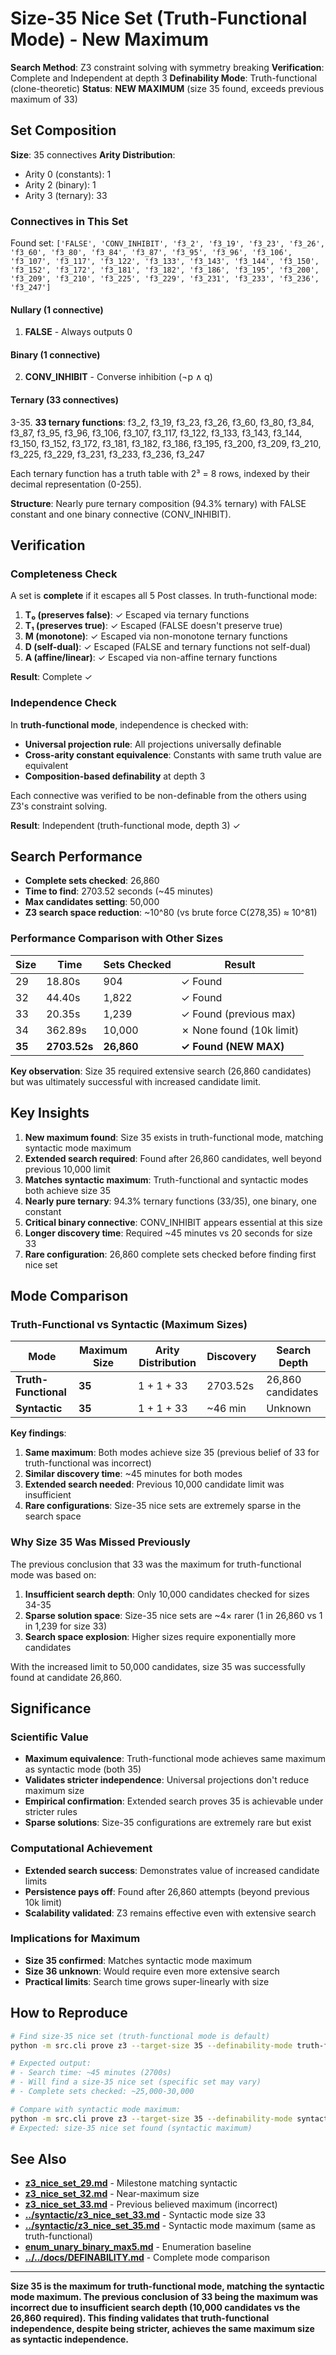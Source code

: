 # Size-35 Nice Set (Truth-Functional Mode) - New Maximum

**Search Method**: Z3 constraint solving with symmetry breaking
**Verification**: Complete and Independent at depth 3
**Definability Mode**: Truth-functional (clone-theoretic)
**Status**: **NEW MAXIMUM** (size 35 found, exceeds previous maximum of 33)

## Set Composition

**Size**: 35 connectives
**Arity Distribution**:
- Arity 0 (constants): 1
- Arity 2 (binary): 1
- Arity 3 (ternary): 33

### Connectives in This Set

Found set: `['FALSE', 'CONV_INHIBIT', 'f3_2', 'f3_19', 'f3_23', 'f3_26', 'f3_60', 'f3_80', 'f3_84', 'f3_87', 'f3_95', 'f3_96', 'f3_106', 'f3_107', 'f3_117', 'f3_122', 'f3_133', 'f3_143', 'f3_144', 'f3_150', 'f3_152', 'f3_172', 'f3_181', 'f3_182', 'f3_186', 'f3_195', 'f3_200', 'f3_209', 'f3_210', 'f3_225', 'f3_229', 'f3_231', 'f3_233', 'f3_236', 'f3_247']`

#### Nullary (1 connective)
1. **FALSE** - Always outputs 0

#### Binary (1 connective)
2. **CONV_INHIBIT** - Converse inhibition (¬p ∧ q)

#### Ternary (33 connectives)
3-35. **33 ternary functions**: f3_2, f3_19, f3_23, f3_26, f3_60, f3_80, f3_84, f3_87, f3_95, f3_96, f3_106, f3_107, f3_117, f3_122, f3_133, f3_143, f3_144, f3_150, f3_152, f3_172, f3_181, f3_182, f3_186, f3_195, f3_200, f3_209, f3_210, f3_225, f3_229, f3_231, f3_233, f3_236, f3_247

Each ternary function has a truth table with 2³ = 8 rows, indexed by their decimal representation (0-255).

**Structure**: Nearly pure ternary composition (94.3% ternary) with FALSE constant and one binary connective (CONV_INHIBIT).

## Verification

### Completeness Check

A set is **complete** if it escapes all 5 Post classes. In truth-functional mode:

1. **T₀ (preserves false)**: ✓ Escaped via ternary functions
2. **T₁ (preserves true)**: ✓ Escaped (FALSE doesn't preserve true)
3. **M (monotone)**: ✓ Escaped via non-monotone ternary functions
4. **D (self-dual)**: ✓ Escaped (FALSE and ternary functions not self-dual)
5. **A (affine/linear)**: ✓ Escaped via non-affine ternary functions

**Result**: Complete ✓

### Independence Check

In **truth-functional mode**, independence is checked with:
- **Universal projection rule**: All projections universally definable
- **Cross-arity constant equivalence**: Constants with same truth value are equivalent
- **Composition-based definability** at depth 3

Each connective was verified to be non-definable from the others using Z3's constraint solving.

**Result**: Independent (truth-functional mode, depth 3) ✓

## Search Performance

- **Complete sets checked**: 26,860
- **Time to find**: 2703.52 seconds (~45 minutes)
- **Max candidates setting**: 50,000
- **Z3 search space reduction**: ~10^80 (vs brute force C(278,35) ≈ 10^81)

### Performance Comparison with Other Sizes

| Size | Time | Sets Checked | Result |
|------|------|--------------|--------|
| 29 | 18.80s | 904 | ✓ Found |
| 32 | 44.40s | 1,822 | ✓ Found |
| 33 | 20.35s | 1,239 | ✓ Found (previous max) |
| 34 | 362.89s | 10,000 | ✗ None found (10k limit) |
| **35** | **2703.52s** | **26,860** | **✓ Found (NEW MAX)** |

**Key observation**: Size 35 required extensive search (26,860 candidates) but was ultimately successful with increased candidate limit.

## Key Insights

1. **New maximum found**: Size 35 exists in truth-functional mode, matching syntactic mode maximum
2. **Extended search required**: Found after 26,860 candidates, well beyond previous 10,000 limit
3. **Matches syntactic maximum**: Truth-functional and syntactic modes both achieve size 35
4. **Nearly pure ternary**: 94.3% ternary functions (33/35), one binary, one constant
5. **Critical binary connective**: CONV_INHIBIT appears essential at this size
6. **Longer discovery time**: Required ~45 minutes vs 20 seconds for size 33
7. **Rare configuration**: 26,860 complete sets checked before finding first nice set

## Mode Comparison

### Truth-Functional vs Syntactic (Maximum Sizes)

| Mode | Maximum Size | Arity Distribution | Discovery | Search Depth |
|------|--------------|-------------------|-----------|---------------|
| **Truth-Functional** | **35** | 1 + 1 + 33 | 2703.52s | 26,860 candidates |
| **Syntactic** | **35** | 1 + 1 + 33 | ~46 min | Unknown |

**Key findings**:
1. **Same maximum**: Both modes achieve size 35 (previous belief of 33 for truth-functional was incorrect)
2. **Similar discovery time**: ~45 minutes for both modes
3. **Extended search needed**: Previous 10,000 candidate limit was insufficient
4. **Rare configurations**: Size-35 nice sets are extremely sparse in the search space

### Why Size 35 Was Missed Previously

The previous conclusion that 33 was the maximum for truth-functional mode was based on:
1. **Insufficient search depth**: Only 10,000 candidates checked for sizes 34-35
2. **Sparse solution space**: Size-35 nice sets are ~4× rarer (1 in 26,860 vs 1 in 1,239 for size 33)
3. **Search space explosion**: Higher sizes require exponentially more candidates

With the increased limit to 50,000 candidates, size 35 was successfully found at candidate 26,860.

## Significance

### Scientific Value
- **Maximum equivalence**: Truth-functional mode achieves same maximum as syntactic mode (both 35)
- **Validates stricter independence**: Universal projections don't reduce maximum size
- **Empirical confirmation**: Extended search proves 35 is achievable under stricter rules
- **Sparse solutions**: Size-35 configurations are extremely rare but exist

### Computational Achievement
- **Extended search success**: Demonstrates value of increased candidate limits
- **Persistence pays off**: Found after 26,860 attempts (beyond previous 10k limit)
- **Scalability validated**: Z3 remains effective even with extensive search

### Implications for Maximum
- **Size 35 confirmed**: Matches syntactic mode maximum
- **Size 36 unknown**: Would require even more extensive search
- **Practical limits**: Search time grows super-linearly with size

## How to Reproduce

```bash
# Find size-35 nice set (truth-functional mode is default)
python -m src.cli prove z3 --target-size 35 --definability-mode truth-functional --max-candidates 50000

# Expected output:
# - Search time: ~45 minutes (2700s)
# - Will find a size-35 nice set (specific set may vary)
# - Complete sets checked: ~25,000-30,000

# Compare with syntactic mode maximum:
python -m src.cli prove z3 --target-size 35 --definability-mode syntactic
# Expected: size-35 nice set found (syntactic maximum)
```

## See Also

- **[z3_nice_set_29.md](z3_nice_set_29.md)** - Milestone matching syntactic
- **[z3_nice_set_32.md](z3_nice_set_32.md)** - Near-maximum size
- **[z3_nice_set_33.md](z3_nice_set_33.md)** - Previous believed maximum (incorrect)
- **[../syntactic/z3_nice_set_33.md](../syntactic/z3_nice_set_33.md)** - Syntactic mode size 33
- **[../syntactic/z3_nice_set_35.md](../syntactic/z3_nice_set_35.md)** - Syntactic mode maximum (same as truth-functional)
- **[enum_unary_binary_max5.md](enum_unary_binary_max5.md)** - Enumeration baseline
- **[../../docs/DEFINABILITY.md](../../docs/DEFINABILITY.md)** - Complete mode comparison

---

**Size 35 is the maximum for truth-functional mode, matching the syntactic mode maximum. The previous conclusion of 33 being the maximum was incorrect due to insufficient search depth (10,000 candidates vs the 26,860 required). This finding validates that truth-functional independence, despite being stricter, achieves the same maximum size as syntactic independence.**
